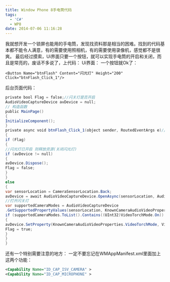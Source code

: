 ```yaml
---
title: Window Phone 8手电筒代码
tags:
  - 'C#'
  - WP8
date: 2014-07-06 11:16:28
---
```

我就想开发一个锁屏也能用的手电筒，发现找资料那是相当的困难。找到的代码基本都不能令人满意，有的需要使用照相机，有的需要使用录像机，感觉都不是很爽。
最后经过摸索，Ui界面只要一个按钮，就可以实现手电筒的开启和关闭，而且是常亮的，废话不多说了，上代码：<!--more-->
Ui界面：
一个按钮就Ok了：

```xaml
<Button Name="btnFlash" Content="闪光灯" Height="200" Click="btnFlash_Click_1"/>
```
后台页面代码：


```csharp
private bool Flag = false;//闪关灯是否开启
AudioVideoCaptureDevice avDevice = null;
// 构造函数
public MainPage()
{
InitializeComponent();
}
private async void btnFlash_Click_1(object sender, RoutedEventArgs e)//一定不要忘记加async关键字（因为下面的代码里面用到了await关键字）
{
if (Flag)
{
//闪光灯已开启 则释放资源(关闭闪光灯)
if (avDevice != null)
{
avDevice.Dispose();
Flag = false;
}
}
else
{
var sensorLocation = CameraSensorLocation.Back;
avDevice = await AudioVideoCaptureDevice.OpenAsync(sensorLocation, AudioVideoCaptureDevice.GetAvailableCaptureResolutions(sensorLocation).First());
//打开闪关灯
var supportedCameraModes = AudioVideoCaptureDevice
.GetSupportedPropertyValues(sensorLocation, KnownCameraAudioVideoProperties.VideoTorchMode);
if (supportedCameraModes.ToList().Contains((UInt32)VideoTorchMode.On))
{
avDevice.SetProperty(KnownCameraAudioVideoProperties.VideoTorchMode, VideoTorchMode.On);
Flag = true;
}
}
}
```

还有一个特别需要注意的地方：
一定不要忘记在WMAppManifest.xml里面加上这两个功能：

```xml
<Capability Name="ID_CAP_ISV_CAMERA" >
<Capability Name="ID_CAP_MICROPHONE" >
```
